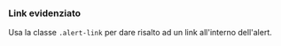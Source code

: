 ### Link evidenziato

Usa la classe `.alert-link` per dare risalto ad un link all'interno dell'alert.

<!-- STORY -->
